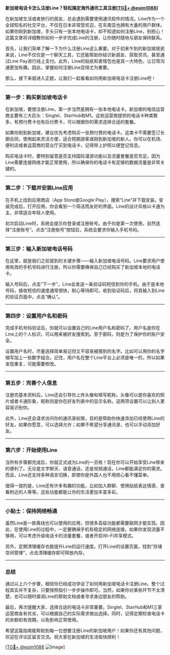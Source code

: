 **新加坡电话卡怎么注册Line？轻松搞定海外通讯工具注册[[TG💪+ @esim1088](https://t.me/s/esim1088)]**

在新加坡生活或者旅行的朋友，总会遇到需要使用通讯软件的情况。Line作为一个全球知名的社交平台，不仅在日本非常受欢迎，在东南亚也拥有大量的用户群体。如果你刚到新加坡，手头只有一张本地电话卡，却不知道如何注册Line，别担心！这篇文章将详细教你如何一步步完成Line的注册，让你随时随地与朋友保持联系。

首先，让我们简单了解一下为什么注册Line这么重要。对于初来乍到的新加坡居民来说，Line不仅仅是一个聊天工具，它还能帮助你结识新朋友、获取资讯，甚至通过Line Pay进行线上支付。此外，Line的贴纸和表情包也是其一大特色，让日常沟通更加有趣。因此，掌握如何注册Line显得尤为重要。

那么，接下来就进入正题，让我们一起看看如何用新加坡电话卡注册Line吧！

---

### 第一步：购买新加坡电话卡

在新加坡，要想注册Line，第一步当然是拥有一张本地电话卡。新加坡的电信运营商主要有三大巨头：Singtel、StarHub和M1。这些运营商提供的电话卡种类繁多，有预付费卡也有后付费卡，可以根据你的需求选择合适的套餐。

如果你刚到新加坡，建议优先考虑购买一张预付费的电话卡。这类卡不需要签订长期合同，使用起来灵活方便，适合短期游客或刚到新加坡的新人。你可以在机场、便利店或者运营商的营业厅买到电话卡，记得带上护照以便登记信息。

购买电话卡时，要特别留意是否支持国际漫游功能以及流量套餐是否充足。因为Line需要连接网络才能正常使用，所以确保你的电话卡有足够的数据流量是非常关键的。

---

### 第二步：下载并安装Line应用

在手机上找到应用商店（App Store或Google Play），搜索“Line”并下载安装。安装完成后，打开应用，你会看到一个简洁而友好的界面。Line的设计风格以卡通为主，非常适合年轻人使用。

初次启动Line时，系统会提示你登录或注册账号。由于你是第一次使用，自然选择“注册账号”。点击“注册账号”按钮后，系统会要求你输入手机号码。

---

### 第三步：输入新加坡电话号码

在这里，就是我们之前提到的关键步骤——输入新加坡电话号码。Line要求用户使用有效的手机号码进行注册，所以你需要确保自己已经购买了新加坡本地的电话卡。

输入号码后，点击“下一步”，Line会发送一条验证码短信到你的手机。由于是本地号码，接收短信的速度通常很快，耐心等待即可。收到验证码后，将其输入到Line的验证页面中，点击“确认”。

---

### 第四步：设置用户名和密码

完成手机号码验证后，你就可以设置自己的Line用户名和密码了。用户名是你在Line上的个人标识，可以用来被好友搜索到。至于密码，则是为了保护你的账户安全。

设置用户名时，尽量选择简单易记但又不容易被猜到的名字。比如可以用你的名字缩写加上一些数字组合。记住，用户名在整个Line平台上必须是唯一的，所以如果发现重复，可能需要修改。

---

### 第五步：完善个人信息

注册完基本资料后，Line还会引导你上传头像和填写昵称。头像可以是你喜欢的照片或者卡通形象，昵称则是你在好友列表中的显示名称。这两项设置可以让别人更容易识别你。

此外，Line还会请求访问你的通讯录权限，目的是帮助你快速添加已经使用Line的好友。如果你愿意，可以选择允许；如果不希望分享通讯录，也可以手动添加好友。

---

### 第六步：开始使用Line

当所有步骤都完成后，你就正式成为Line的一员啦！现在你可以开始享受Line带来的便利了。无论是文字聊天、语音通话，还是视频通话，Line都能满足你的需求。而且，Line还支持多种语言切换，即使你是外国人也不用担心看不懂菜单。

值得一提的是，Line还有许多有趣的功能，比如加入群聊、使用贴纸表达情感、查看附近的人等等。这些功能都能让你的生活更加丰富多彩。

---

### 小贴士：保持网络畅通

虽然Line是一款离线也可以使用的应用，但很多高级功能都需要联网才能实现。因此，在使用Line的过程中，一定要确保手机有稳定的网络连接。如果你发现流量不够用，可以考虑升级电话卡的流量套餐，或者开启Wi-Fi共享模式。

另外，定期清理缓存也能提升Line的运行速度。打开Line的设置页面，找到“存储空间管理”，点击清理缓存即可释放内存。

---

### 总结

通过以上六个步骤，相信你已经成功学会了如何用新加坡电话卡注册Line。整个过程其实并不复杂，只要按照指引一步步操作即可。当然，如果你对某些环节不太清楚，也可以随时查阅Line的帮助文档或者寻求身边朋友的帮助。

最后，再次提醒大家，选择合适的电话卡非常重要。Singtel、StarHub和M1三家运营商各有优劣，可以根据自己的实际需求做出选择。同时，记得定期检查电话卡的余额和有效期，以免影响正常使用。

希望这篇指南能帮助到每一位想要注册Line的新加坡用户！如果你还有其他问题，欢迎在评论区留言交流。祝大家在新加坡的生活愉快顺利！

[[TG💪+ @esim1088](https://t.me/s/esim1088) ![Image](https://i.postimg.cc/4NQfJmqS/Snipaste-2025-05-13-00-14-12.png)]